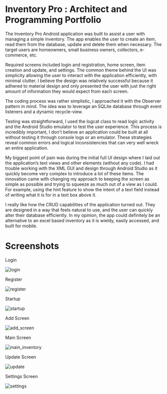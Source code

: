 # Inventory Pro : Architect and Programming Portfolio

The Inventory Pro Android application was built to assist a user with managing a simple inventory. The app enables the user to create an item, read them from the database, update and delete them when necessary. The target users are homeowners, small business owners, collectors, e-commerce, etc.

Required screens included login and registration, home screen, item creation and update, and settings. The common theme behind the UI was simplicity allowing the user to interact with the application efficiently, with minimal clutter. I believe the design was relatively successful because it adhered to material design and only presented the user with just the right amount of information they would expect from each screen.

The coding process was rather simplistic, I approached it with the Observer pattern in mind. The idea was to leverage an SQLite database through event listeners and a dynamic recycle-view.

Testing was straightforward, I used the logcat class to read logic activity and the Android Studio emulator to test the user experience. This process is incredibly important, I don't believe an application could be built at all without testing it through console logs or an emulator. These strategies reveal common errors and logical inconsistencies that can very well wreck an entire application.

My biggest point of pain was during the initial full UI design where I laid out the application’s text views and other elements (without any code). I had trouble working with the XML GUI and design through Android Studio as it quickly become very complex to introduce a lot of these items. The innovation came with changing my approach to keeping the screen as simple as possible and trying to squeeze as much out of a view as I could. For example, using the hint feature to show the intent of a text field instead of writing what it is for in a text box above it.

I really like how the CRUD capabilities of the application turned out. They are designed in a way that feels natural to use, and the user can quickly alter their database efficiently. In my opinion, the app could definitely be an alternative to an excel based inventory as it is wieldy, easily accessed, and built for mobile.

# Screenshots

Login

![login](https://user-images.githubusercontent.com/49607645/178163640-e6f38bb2-f8bd-4444-80bf-4c3f1152ad29.png)

Register

![register](https://user-images.githubusercontent.com/49607645/178163642-ee6ad2e0-918e-4207-8035-5b4d2e83a9da.png)

Startup

![startup](https://user-images.githubusercontent.com/49607645/178163649-be00c4f2-5d40-4dea-86fc-b7f36359d74d.png)

Add Screen

![add_screen](https://user-images.githubusercontent.com/49607645/178163652-5d0a05fa-80ec-4e98-9591-54b66e93e78b.png)

Main Screen

![main_inventory](https://user-images.githubusercontent.com/49607645/178163655-7ad2679f-57de-4ef5-8c4f-4273dc07018f.png)

Update Screen

![update](https://user-images.githubusercontent.com/49607645/178163737-08e1f306-dd81-4bd5-8f51-556fe026d675.png)

Settings Screen

![settings](https://user-images.githubusercontent.com/49607645/178163732-39f6aca4-8c61-4936-8da3-f70352f97757.png)


